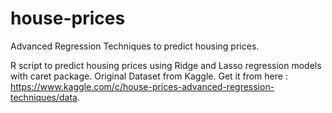 # house-prices
Advanced Regression Techniques to predict housing prices. 

R script to predict housing prices using Ridge and Lasso regression models with caret package. 
Original Dataset from Kaggle.
Get it from here : https://www.kaggle.com/c/house-prices-advanced-regression-techniques/data.
